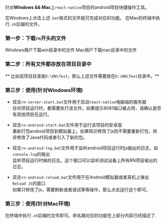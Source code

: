 
针对**Windows && Mac**上`react-native`项目的android项目快捷操作工具。    

在Windows上点击上述`.bat`格式的文件就可完成对应的功能。
在Mac的终端中执行`.sh`后缀的文件。

### 第一步：下载`rn`开头的文件
Windows用户下载win目录中的文件
Mac用户下载mac目录中的文件

### 第二步：所有文件都存放在项目目录中    
** 比如说项目目录是`D:\RN\Test`，那么上述文件需要放在`D:\RN\Test`目录中。**


### 第三步：使用(针对Windows环境)
- 双击`rn-server-start.bat`文件用于启动`react-native`电脑端的服务器    
    任何项目运行时，都需要执行该文件。如果提示8081端口被占用，请确认是否有其他项目在运行。
  
- 双击`rn-android-start.bat`文件用于运行该项目的安卓版     
    重新打包android项目到模拟器上。如果知识修改了js则不需要重新打包，除非修改了Java代码或者引入了新的包。
- 双击`rn-android-log.bat`文件用于监听android项目运行时js输出的日志，如`console.log`的输出    
    监听项目运行时候的日志。这个窗口可以监听测试设备上所有RN项目输出的日志。    

- 双击`rn-android-reload.bat`文件用于在Android模拟器或者真机上弹出`Reload JS`的窗口    
    如果只修改了js，需要刷新或者调试等等操作，那么点击运行这个即可。

### 第三步：使用(针对Mac环境)
在终端中执行`.sh`后缀的文件即可。命名跟对应的功能在上部分内容已经描述了.
